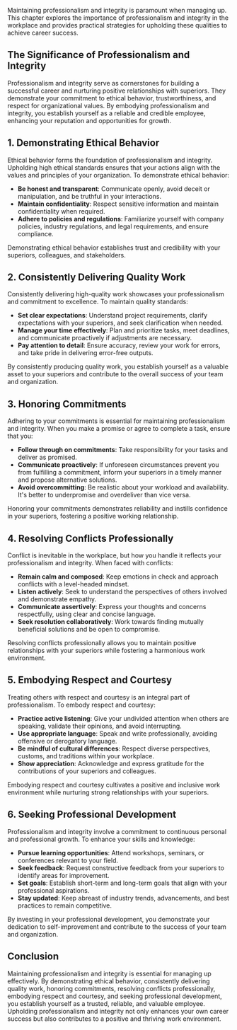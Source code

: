
Maintaining professionalism and integrity is paramount when managing up. This chapter explores the importance of professionalism and integrity in the workplace and provides practical strategies for upholding these qualities to achieve career success.

**The Significance of Professionalism and Integrity**
-----------------------------------------------------

Professionalism and integrity serve as cornerstones for building a successful career and nurturing positive relationships with superiors. They demonstrate your commitment to ethical behavior, trustworthiness, and respect for organizational values. By embodying professionalism and integrity, you establish yourself as a reliable and credible employee, enhancing your reputation and opportunities for growth.

**1. Demonstrating Ethical Behavior**
-------------------------------------

Ethical behavior forms the foundation of professionalism and integrity. Upholding high ethical standards ensures that your actions align with the values and principles of your organization. To demonstrate ethical behavior:

* **Be honest and transparent**: Communicate openly, avoid deceit or manipulation, and be truthful in your interactions.
* **Maintain confidentiality**: Respect sensitive information and maintain confidentiality when required.
* **Adhere to policies and regulations**: Familiarize yourself with company policies, industry regulations, and legal requirements, and ensure compliance.

Demonstrating ethical behavior establishes trust and credibility with your superiors, colleagues, and stakeholders.

**2. Consistently Delivering Quality Work**
-------------------------------------------

Consistently delivering high-quality work showcases your professionalism and commitment to excellence. To maintain quality standards:

* **Set clear expectations**: Understand project requirements, clarify expectations with your superiors, and seek clarification when needed.
* **Manage your time effectively**: Plan and prioritize tasks, meet deadlines, and communicate proactively if adjustments are necessary.
* **Pay attention to detail**: Ensure accuracy, review your work for errors, and take pride in delivering error-free outputs.

By consistently producing quality work, you establish yourself as a valuable asset to your superiors and contribute to the overall success of your team and organization.

**3. Honoring Commitments**
---------------------------

Adhering to your commitments is essential for maintaining professionalism and integrity. When you make a promise or agree to complete a task, ensure that you:

* **Follow through on commitments**: Take responsibility for your tasks and deliver as promised.
* **Communicate proactively**: If unforeseen circumstances prevent you from fulfilling a commitment, inform your superiors in a timely manner and propose alternative solutions.
* **Avoid overcommitting**: Be realistic about your workload and availability. It's better to underpromise and overdeliver than vice versa.

Honoring your commitments demonstrates reliability and instills confidence in your superiors, fostering a positive working relationship.

**4. Resolving Conflicts Professionally**
-----------------------------------------

Conflict is inevitable in the workplace, but how you handle it reflects your professionalism and integrity. When faced with conflicts:

* **Remain calm and composed**: Keep emotions in check and approach conflicts with a level-headed mindset.
* **Listen actively**: Seek to understand the perspectives of others involved and demonstrate empathy.
* **Communicate assertively**: Express your thoughts and concerns respectfully, using clear and concise language.
* **Seek resolution collaboratively**: Work towards finding mutually beneficial solutions and be open to compromise.

Resolving conflicts professionally allows you to maintain positive relationships with your superiors while fostering a harmonious work environment.

**5. Embodying Respect and Courtesy**
-------------------------------------

Treating others with respect and courtesy is an integral part of professionalism. To embody respect and courtesy:

* **Practice active listening**: Give your undivided attention when others are speaking, validate their opinions, and avoid interrupting.
* **Use appropriate language**: Speak and write professionally, avoiding offensive or derogatory language.
* **Be mindful of cultural differences**: Respect diverse perspectives, customs, and traditions within your workplace.
* **Show appreciation**: Acknowledge and express gratitude for the contributions of your superiors and colleagues.

Embodying respect and courtesy cultivates a positive and inclusive work environment while nurturing strong relationships with your superiors.

**6. Seeking Professional Development**
---------------------------------------

Professionalism and integrity involve a commitment to continuous personal and professional growth. To enhance your skills and knowledge:

* **Pursue learning opportunities**: Attend workshops, seminars, or conferences relevant to your field.
* **Seek feedback**: Request constructive feedback from your superiors to identify areas for improvement.
* **Set goals**: Establish short-term and long-term goals that align with your professional aspirations.
* **Stay updated**: Keep abreast of industry trends, advancements, and best practices to remain competitive.

By investing in your professional development, you demonstrate your dedication to self-improvement and contribute to the success of your team and organization.

**Conclusion**
--------------

Maintaining professionalism and integrity is essential for managing up effectively. By demonstrating ethical behavior, consistently delivering quality work, honoring commitments, resolving conflicts professionally, embodying respect and courtesy, and seeking professional development, you establish yourself as a trusted, reliable, and valuable employee. Upholding professionalism and integrity not only enhances your own career success but also contributes to a positive and thriving work environment.
